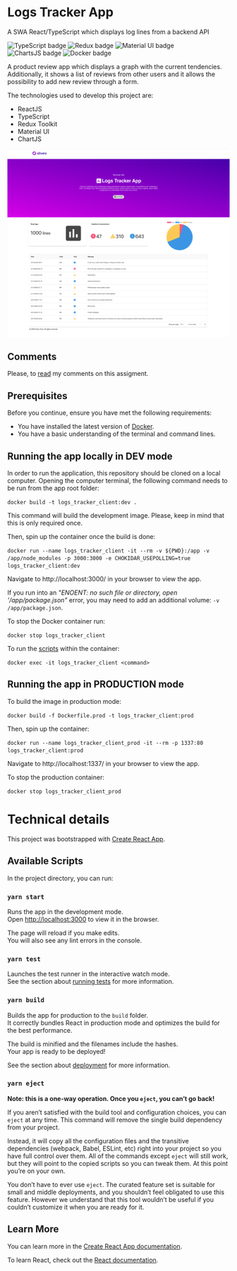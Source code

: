 # Logs Tracker App
A SWA React/TypeScript which displays log lines from a backend API

![TypeScript badge](https://img.shields.io/badge/TypeScript-73.8%25-1081c1 "Typescript")
![Redux badge](https://img.shields.io/badge/Redux%20Toolkit-1.4.0-764abc "Redux")
![Material UI badge](https://img.shields.io/badge/Material%20UI-4.11.2-e433ea "Material UI")
![ChartsJS badge](https://img.shields.io/badge/ChartsJS-2.11.1-e433ea "ChartsJS 2")
![Docker badge](https://img.shields.io/badge/Dockerfile-3.9%25-65abd3 "Docker")

A product review app which displays a graph with the current tendencies. Additionally, it shows a list of reviews from other users and it allows the possibility to add new review through a form.

The technologies used to develop this project are:

* ReactJS
* TypeScript
* Redux Toolkit
* Material UI
* ChartJS

![Home page screenshot](home.png "Home Page")

## Comments

Please, to [read](COMMENTS.md) my comments on this assigment.

## Prerequisites

Before you continue, ensure you have met the following requirements:

* You have installed the latest version of [Docker](https://www.docker.com/get-started).
* You have a basic understanding of the terminal and command lines.

## Running the app locally in DEV mode

In order to run the application, this repository should be cloned on a local computer. Opening the computer terminal, the following command needs to be run from the app root folder:

`docker build -t logs_tracker_client:dev .`

This command will build the development image. Please, keep in mind that this is only required once.

Then, spin up the container once the build is done:

`docker run --name logs_tracker_client -it --rm -v ${PWD}:/app -v /app/node_modules -p 3000:3000 -e CHOKIDAR_USEPOLLING=true logs_tracker_client:dev`

Navigate to http://localhost:3000/ in your browser to view the app.

If you run into an <em>"ENOENT: no such file or directory, open '/app/package.json"</em> error, you may need to add an additional volume: `-v /app/package.json`.

To stop the Docker container run:

`docker stop logs_tracker_client`

To run the [scripts](#scripts) within the container:

`docker exec -it logs_tracker_client <command>`

## Running the app in PRODUCTION mode

To build the image in production mode:

`docker build -f Dockerfile.prod -t logs_tracker_client:prod`

Then, spin up the container:

`docker run --name logs_tracker_client_prod -it --rm -p 1337:80 logs_tracker_client:prod`

Navigate to http://localhost:1337/ in your browser to view the app.

To stop the production container:

`docker stop logs_tracker_client_prod`

# Technical details

This project was bootstrapped with [Create React App](https://github.com/facebook/create-react-app).


## <a name="scripts"></a>Available Scripts

In the project directory, you can run:

### `yarn start`

Runs the app in the development mode.<br />
Open [http://localhost:3000](http://localhost:3000) to view it in the browser.

The page will reload if you make edits.<br />
You will also see any lint errors in the console.

### `yarn test`

Launches the test runner in the interactive watch mode.<br />
See the section about [running tests](https://facebook.github.io/create-react-app/docs/running-tests) for more information.

### `yarn build`

Builds the app for production to the `build` folder.<br />
It correctly bundles React in production mode and optimizes the build for the best performance.

The build is minified and the filenames include the hashes.<br />
Your app is ready to be deployed!

See the section about [deployment](https://facebook.github.io/create-react-app/docs/deployment) for more information.

### `yarn eject`

**Note: this is a one-way operation. Once you `eject`, you can’t go back!**

If you aren’t satisfied with the build tool and configuration choices, you can `eject` at any time. This command will remove the single build dependency from your project.

Instead, it will copy all the configuration files and the transitive dependencies (webpack, Babel, ESLint, etc) right into your project so you have full control over them. All of the commands except `eject` will still work, but they will point to the copied scripts so you can tweak them. At this point you’re on your own.

You don’t have to ever use `eject`. The curated feature set is suitable for small and middle deployments, and you shouldn’t feel obligated to use this feature. However we understand that this tool wouldn’t be useful if you couldn’t customize it when you are ready for it.

## Learn More

You can learn more in the [Create React App documentation](https://facebook.github.io/create-react-app/docs/getting-started).

To learn React, check out the [React documentation](https://reactjs.org/).


